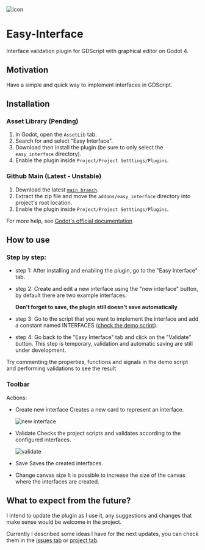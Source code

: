![icon](https://github.com/LucasArusiewicz/Easy-Interface/assets/13992129/79987f8a-a253-4784-ad8c-46287f3ef6b6)
# Easy-Interface


Interface validation plugin for GDScript with graphical editor on Godot 4.

## Motivation
Have a simple and quick way to implement interfaces in GDScript.


## Installation
### Asset Library (Pending)
1. In Godot, open the `AssetLib` tab.
2. Search for and select "Easy Interface".
3. Download then install the plugin (be sure to only select the `easy_interface` directory).
4. Enable the plugin inside `Project/Project Setttings/Plugins`.

### Github Main (Latest - Unstable)
1. Download the latest [`main branch`](https://github.com/LucasArusiewicz/Easy-Interface/archive/refs/heads/main.zip).
2. Extract the zip file and move the `addons/easy_interface` directory into project's root location.
3. Enable the plugin inside `Project/Project Setttings/Plugins`.

For more help,
see [Godot's official documentation](https://docs.godotengine.org/en/stable/tutorials/plugins/editor/installing_plugins.html)


## How to use

### Step by step:
- step 1: After installing and enabling the plugin, go to the "Easy Interface" tab.
- step 2: Create and edit a new interface using the "new interface" button, by default there are two example interfaces.
  
  **Don't forget to save, the plugin still doesn't save automatically**
- step 3: Go to the script that you want to implement the interface and add a constant named INTERFACES ([check the demo script](https://github.com/LucasArusiewicz/Easy-Interface/blob/main/demo.gd)).
- step 4: Go back to the "Easy Interface" tab and click on the "Validate" button. This step is temporary, validation and automatic saving are still under development.

Try commenting the properties, functions and signals in the demo script and performing validations to see the result


### Toolbar

Actions:
- Create new interface
  Creates a new card to represent an interface.
  
  ![new interface](https://github.com/LucasArusiewicz/Easy-Interface/assets/13992129/7f91a58e-7613-40b2-94c9-ce8cb9726701)

- Validate
  Checks the project scripts and validates according to the configured interfaces.
  
  ![validate](https://github.com/LucasArusiewicz/Easy-Interface/assets/13992129/10d23ef0-5204-4144-9329-b90a700838ec)
  
- Save
  Saves the created interfaces.
  
- Change canvas size
  It is possible to increase the size of the canvas where the interfaces are created.


## What to expect from the future?
I intend to update the plugin as I use it, any suggestions and changes that make sense would be welcome in the project.

Currently I described some ideas I have for the next updates, you can check them in the [issues tab](https://github.com/LucasArusiewicz/Easy-Interface/issues) or [project tab](https://github.com/users/LucasArusiewicz/projects/1).
